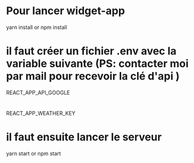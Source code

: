# Pour lancer widget-app

yarn install or npm install

# il faut créer un fichier .env avec la variable suivante (PS: contacter moi par mail pour recevoir la clé d'api )

REACT_APP_API_GOOGLE

#

REACT_APP_WEATHER_KEY

# il faut ensuite lancer le serveur

yarn start or npm start
